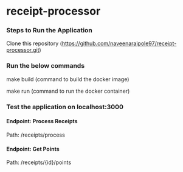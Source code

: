 # receipt-processor

### Steps to Run the Application
Clone this repository (https://github.com/naveenaraipole97/receipt-processor.git)

### Run the below commands
make build (command to build the docker image)

make run (command to run the docker container)

### Test the application on localhost:3000
#### Endpoint: Process Receipts

Path: /receipts/process


#### Endpoint: Get Points

Path: /receipts/{id}/points

